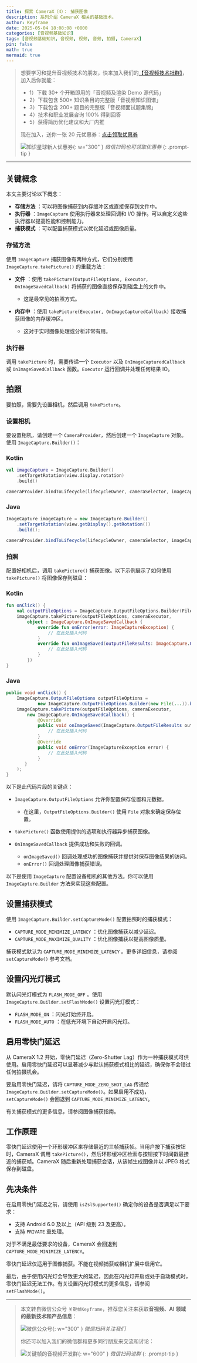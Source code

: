 ```yaml
---
title: 探索 CameraX（4）： 捕获图像
description: 系列介绍 CameraX 相关的基础技术。
author: Keyframe
date: 2025-05-04 18:08:08 +0800
categories: [音视频基础知识]
tags: [音视频基础知识, 音视频, 视频, 音频, 拍摄, CameraX]
pin: false
math: true
mermaid: true
---
```


>想要学习和提升音视频技术的朋友，快来加入我们的<a href="https://t.zsxq.com/jRprT" target="_blank" rel="noopener noreferrer">【音视频技术社群】</a>，加入后你就能：
>
>- 1）下载 30+ 个开箱即用的「音视频及渲染 Demo 源代码」
>- 2）下载包含 500+ 知识条目的完整版「音视频知识图谱」
>- 3）下载包含 200+ 题目的完整版「音视频面试题集锦」
>- 4）技术和职业发展咨询 100% 得到回答
>- 5）获得简历优化建议和大厂内推
>  
>现在加入，送你一张 20 元优惠券：<a href="https://t.zsxq.com/jRprT" target="_blank" rel="noopener noreferrer">点击领取优惠券</a>
>
>![知识星球新人优惠券](assets/img/keyframe-zsxq-coupon.png){: w="300" }
>_微信扫码也可领取优惠券_
{: .prompt-tip }

---



## 关键概念

本文主要讨论以下概念：

  * **存储方法** ：可以将图像捕获到内存缓冲区或直接保存到文件中。
  * **执行器** ：`ImageCapture` 使用执行器来处理回调和 I/O 操作。可以自定义这些执行器以提高性能和控制能力。
  * **捕获模式** ：可以配置捕获模式以优化延迟或图像质量。

### 存储方法

使用 `ImageCapture` 捕获图像有两种方式，它们分别使用 `ImageCapture.takePicture()` 的重载方法：

  * **文件** ：使用 `takePicture(OutputFileOptions, Executor, OnImageSavedCallback)` 将捕获的图像直接保存到磁盘上的文件中。

    * 这是最常见的拍照方式。
  * **内存中** ：使用 `takePicture(Executor, OnImageCapturedCallback)` 接收捕获图像的内存缓冲区。

    * 这对于实时图像处理或分析非常有用。

### 执行器

调用 `takePicture` 时，需要传递一个 `Executor` 以及 `OnImageCapturedCallback` 或 `OnImageSavedCallback` 函数。`Executor` 运行回调并处理任何结果 IO。

## 拍照

要拍照，需要先设置相机，然后调用 `takePicture`。

### 设置相机

要设置相机，请创建一个 `CameraProvider`，然后创建一个 `ImageCapture` 对象。使用 `ImageCapture.Builder()`：

### Kotlin

```kotlin
val imageCapture = ImageCapture.Builder()
    .setTargetRotation(view.display.rotation)
    .build()

cameraProvider.bindToLifecycle(lifecycleOwner, cameraSelector, imageCapture, preview)
```


### Java

```java
ImageCapture imageCapture = new ImageCapture.Builder()
    .setTargetRotation(view.getDisplay().getRotation())
    .build();

cameraProvider.bindToLifecycle(lifecycleOwner, cameraSelector, imageCapture, preview);
```



### 拍照

配置好相机后，调用 `takePicture()` 捕获图像。以下示例展示了如何使用 `takePicture()` 将图像保存到磁盘：

### Kotlin

```kotlin
fun onClick() {
    val outputFileOptions = ImageCapture.OutputFileOptions.Builder(File(...)).build()
    imageCapture.takePicture(outputFileOptions, cameraExecutor,
        object : ImageCapture.OnImageSavedCallback {
            override fun onError(error: ImageCaptureException) {
                // 在此处插入代码
            }
            override fun onImageSaved(outputFileResults: ImageCapture.OutputFileResults) {
                // 在此处插入代码
            }
        })
}
```



### Java

```java
public void onClick() {
    ImageCapture.OutputFileOptions outputFileOptions =
            new ImageCapture.OutputFileOptions.Builder(new File(...)).build();
    imageCapture.takePicture(outputFileOptions, cameraExecutor,
        new ImageCapture.OnImageSavedCallback() {
            @Override
            public void onImageSaved(ImageCapture.OutputFileResults outputFileResults) {
                // 在此处插入代码
            }
            @Override
            public void onError(ImageCaptureException error) {
                // 在此处插入代码
            }
       }
    );
}
```

以下是此代码片段的关键点：

  * `ImageCapture.OutputFileOptions` 允许你配置保存位置和元数据。

    * 在这里，`OutputFileOptions.Builder()` 使用 `File` 对象来确定保存位置。
  * `takePicture()` 函数使用提供的选项和执行器异步捕获图像。
  * `OnImageSavedCallback` 提供成功和失败的回调。

    * `onImageSaved()` 回调处理成功的图像捕获并提供对保存图像结果的访问。
    * `onError()` 回调处理图像捕获错误。


以下是使用 `ImageCapture` 配置设备相机的其他方法。你可以使用 `ImageCapture.Builder` 方法来实现这些配置。

## 设置捕获模式

使用 `ImageCapture.Builder.setCaptureMode()` 配置拍照时的捕获模式：

  * `CAPTURE_MODE_MINIMIZE_LATENCY` ：优化图像捕获以减少延迟。
  * `CAPTURE_MODE_MAXIMIZE_QUALITY` ：优化图像捕获以提高图像质量。

捕获模式默认为 `CAPTURE_MODE_MINIMIZE_LATENCY` 。更多详细信息，请参阅 `setCaptureMode()` 参考文档。

## 设置闪光灯模式

默认闪光灯模式为 `FLASH_MODE_OFF` 。使用 `ImageCapture.Builder.setFlashMode()` 设置闪光灯模式：

  * `FLASH_MODE_ON` ：闪光灯始终开启。
  * `FLASH_MODE_AUTO` ：在低光环境下自动开启闪光灯。


## 启用零快门延迟

从 CameraX 1.2 开始，零快门延迟（Zero-Shutter Lag）作为一种捕获模式可供使用。启用零快门延迟可以显著减少与默认捕获模式相比的延迟，确保你不会错过任何拍摄机会。

要启用零快门延迟，请将 `CAPTURE_MODE_ZERO_SHOT_LAG` 传递给 `ImageCapture.Builder.setCaptureMode()`。如果启用不成功，`setCaptureMode()` 会回退到 `CAPTURE_MODE_MINIMIZE_LATENCY`。

有关捕获模式的更多信息，请参阅图像捕获指南。

## 工作原理

零快门延迟使用一个环形缓冲区来存储最近的三帧捕获帧。当用户按下捕获按钮时，CameraX 调用 `takePicture()`，然后环形缓冲区检索与按钮按下时间戳最接近的捕获帧。CameraX 随后重新处理捕获会话，从该帧生成图像并以 JPEG 格式保存到磁盘。

## 先决条件

在启用零快门延迟之前，请使用 `isZslSupported()` 确定你的设备是否满足以下要求：

  * 支持 Android 6.0 及以上（API 级别 23 及更高）。
  * 支持 `PRIVATE` 重处理。

对于不满足最低要求的设备，CameraX 会回退到 `CAPTURE_MODE_MINIMIZE_LATENCY`。

零快门延迟仅适用于图像捕获。不能在视频捕获或相机扩展中启用它。

最后，由于使用闪光灯会导致更大的延迟，因此在闪光灯开启或处于自动模式时，零快门延迟无法工作。有关设置闪光灯模式的更多信息，请参阅 `setFlashMode()`。


---

> 本文转自微信公众号 `关键帧Keyframe`，推荐您关注来获取**音视频、AI 领域的最新技术和产品信息**：
>
>![微信公众号](assets/img/keyframe-mp.jpg){: w="300" }
>_微信扫码关注我们_
>
>你还可以加入我们的微信群和更多同行朋友来交流和讨论：
>
>![关键帧的音视频开发群](assets/img/av-wechat-group.jpg){: w="600" }
>_微信扫码进群_
{: .prompt-tip }